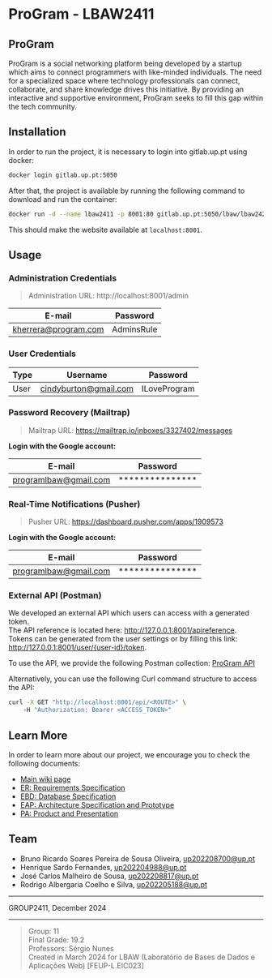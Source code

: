 # ProGram - LBAW2411

## ProGram

ProGram is a social networking platform being developed by a startup which aims to connect programmers with like-minded individuals. The need for a specialized space where technology professionals can connect, collaborate, and share knowledge drives this initiative. By providing an interactive and supportive environment, ProGram seeks to fill this gap within the tech community.

## Installation

In order to run the project, it is necessary to login into gitlab.up.pt using docker:

```sh
docker login gitlab.up.pt:5050
```

After that, the project is available by running the following command to download and run the container:

```sh
docker run -d --name lbaw2411 -p 8001:80 gitlab.up.pt:5050/lbaw/lbaw2425/lbaw2411
```

This should make the website available at `localhost:8001`.

## Usage

### Administration Credentials

> Administration URL: http://localhost:8001/admin

| E-mail               | Password   |
| -------------------- | ---------- |
| kherrera@program.com | AdminsRule |

### User Credentials

| Type | Username              | Password     |
| ---- | --------------------- | ------------ |
| User | cindyburton@gmail.com | ILoveProgram |

### Password Recovery (Mailtrap)

> Mailtrap URL: https://mailtrap.io/inboxes/3327402/messages

**Login with the Google account:**

| E-mail                | Password        |
| --------------------- | --------------- |
| programlbaw@gmail.com | *************** |

### Real-Time Notifications (Pusher)

> Pusher URL: https://dashboard.pusher.com/apps/1909573

**Login with the Google account:**

| E-mail                | Password        |
| --------------------- | --------------- |
| programlbaw@gmail.com | *************** |

### External API (Postman)

We developed an external API which users can access with a generated token.  
The API reference is located here: http://127.0.0.1:8001/apireference.  
Tokens can be generated from the user settings or by filling this link: http://127.0.0.1:8001/user/{user-id}/token.  

To use the API, we provide the following Postman collection: [ProGram API](https://www.postman.com/programlbaw/workspace/program-api/collection/40575933-cbac648a-3f42-4ed8-ba1f-5ce20919677d?action=share&creator=40575933)

Alternatively, you can use the following Curl command structure to access the API:

```sh
curl -X GET "http://localhost:8001/api/<ROUTE>" \
    -H "Authorization: Bearer <ACCESS_TOKEN>"
```

## Learn More

In order to learn more about our project, we encourage you to check the following documents:
* [Main wiki page](https://github.com/racoelhosilva/LBAW_proGram/wiki/home)
* [ER: Requirements Specification](https://github.com/racoelhosilva/LBAW_proGram/wiki/er)
* [EBD: Database Specification](https://github.com/racoelhosilva/LBAW_proGram/wiki/ebd)
* [EAP: Architecture Specification and Prototype](https://github.com/racoelhosilva/LBAW_proGram/wiki/eap)
* [PA: Product and Presentation](https://github.com/racoelhosilva/LBAW_proGram/wiki/pa)

## Team

* Bruno Ricardo Soares Pereira de Sousa Oliveira, up202208700@up.pt
* Henrique Sardo Fernandes, up202204988@up.pt
* José Carlos Malheiro de Sousa, up202208817@up.pt
* Rodrigo Albergaria Coelho e Silva, up202205188@up.pt

***
GROUP2411, December 2024

--- 

> Group: 11  
> Final Grade: 19.2  
> Professors: Sérgio Nunes   
> Created in March 2024 for LBAW (Laboratório de Bases de Dados e Aplicações Web) [FEUP-L.EIC023]  
